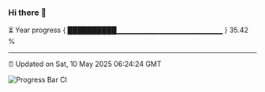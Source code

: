 ### Hi there 👋

⏳ Year progress { ██████████▁▁▁▁▁▁▁▁▁▁▁▁▁▁▁▁▁▁▁▁ } 35.42 %

---

⏰ Updated on Sat, 10 May 2025 06:24:24 GMT

![Progress Bar CI](https://github.com/liununu/liununu/workflows/Progress%20Bar%20CI/badge.svg)

